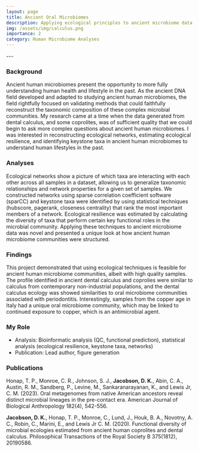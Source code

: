 ```yaml
---
layout: page
title: Ancient Oral Microbiomes
description: Applying ecological principles to ancient microbiome data
img: /assets/img/calculus.png
importance: 2
category: Human Microbiome Analyses
---
```

<div class="row">
    <div class="col-sm mt-3 mt-md-0">
        <img class="img-fluid rounded z-depth-1" src="{{ '/assets/img/figure3B_nuragic_network.png' | relative_url }}" alt="" title="example image"/>
    </div>
</div>
---

### Background
Ancient human microbiomes present the opportunity to more fully understanding human health and lifestyle in the past. As the ancient DNA field developed and adapted to studying ancient human microbiomes, the field rightfully focused on validating methods that could faithfully reconstruct the taxonomic composition of these complex microbial communities. My research came at a time when the data generated from dental calculus, and some coprolites, was of sufficient quality that we could begin to ask more complex questions about ancient human microbiomes. I was interested in reconstructing ecological networks, estimating ecological resilience, and identifying keystone taxa in ancient human microbiomes to understand human lifestyles in the past. 

### Analyses
Ecological networks show a picture of which taxa are interacting with each other across all samples in a dataset, allowing us to generalize taxonomic relationships and network properties for a given set of samples. We constructed networks using sparse correlation coefficient software (sparCC) and keystone taxa were identified by using statistical techniques (hubscore, pagerank, closeness centrality) that rank the most important members of a network. Ecological resilience was estimated by calculating the diversity of taxa that perform certain key functional roles in the microbial community. Applying these techniques to ancient microbiome data was novel and presented a unique look at how ancient human microbiome communities were structured. 

### Findings
This project demonstrated that using ecological techniques is feasible for ancient human microbiome communities, albeit with high quality samples. The profile identified in ancient dental calculus and coprolies were similar to calculus from contemporary non-industrial populations, and the dental calculus ecology was showed similarities to oral microbiome communities associated with periodontitis. Interestingly, samples from the copper age in Italy had a unique oral microbiome community, which may be linked to continued exposure to copper, which is an antimicrobial agent. 

### My Role
- Analysis: Bioinformatic analysis (QC, functional prediction), statistical analysis (ecological resilience, keystone taxa, networks)
- Publication: Lead author, figure generation

### Publications

Honap, T. P., Monroe, C. R., Johnson, S. J., **Jacobson, D. K.**, Abin, C. A., Austin, R. M., Sandberg, P., Levine, M., Sankaranarayanan, K.,
and Lewis Jr, C. M. (2023). Oral metagenomes from native American ancestors reveal distinct microbial lineages in the pre-contact
era. American Journal of Biological Anthropology 182(4), 542-556.

**Jacobson, D. K.**, Honap, T. P., Monroe, C., Lund, J., Houk, B. A., Novotny, A. C., Robin, C., Marini, E., and Lewis Jr C. M. (2020).
Functional diversity of microbial ecologies estimated from ancient human coprolites and dental calculus. Philosophical
Transactions of the Royal Society B 375(1812), 20190586.